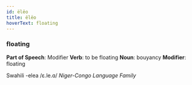 ```yaml
---
id: ëlëo
title: ëlëo
hoverText: floating
---
```


### floating

**Part of Speech**: Modifier
**Verb**: to be floating
**Noun**: bouyancy
**Modifier**: floating

Swahili -elea /ɛ.le.ɑ/
*Niger-Congo Language Family*